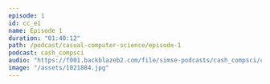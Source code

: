 ```yaml
---
episode: 1
id: cc_e1
name: Episode 1
duration: "01:40:12"
path: /podcast/casual-computer-science/episode-1
podcast: cash_compsci
audio: "https://f001.backblazeb2.com/file/simse-podcasts/cash_compsci/casual-computer-science-episode-1.mp3"
image: "/assets/1021884.jpg"
---
```


